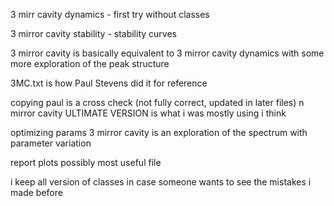3 mirr cavity dynamics - first try without classes

3 mirror cavity stability - stability curves

3 mirror cavity is basically equivalent to 3 mirror cavity dynamics with some more exploration of the peak structure


3MC.txt is how Paul Stevens did it for reference

copying paul is a cross check (not fully correct, updated in later files)
n mirror cavity ULTIMATE VERSION is what i was mostly using i think

optimizing params 3 mirror cavity is an exploration of the spectrum with parameter variation 

report plots possibly most useful file


i keep all version of classes in case someone wants to see the mistakes i made before 

